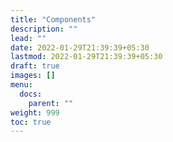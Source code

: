 ```yaml
---
title: "Components"
description: ""
lead: ""
date: 2022-01-29T21:39:39+05:30
lastmod: 2022-01-29T21:39:39+05:30
draft: true
images: []
menu:
  docs:
    parent: ""
weight: 999
toc: true
---
```

